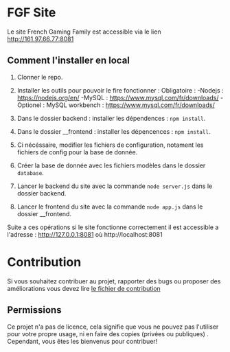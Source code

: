 # FGF Site
Le site French Gaming Family est accessible via le lien http://161.97.66.77:8081


## Comment l'installer en local 
1. Clonner le repo.
2. Installer les outils pour pouvoir le fire fonctionner :
	Obligatoire :
	   -Nodejs : https://nodejs.org/en/
	    -MySQL : https://www.mysql.com/fr/downloads/
	-Optionel : 
	   MySQL workbench : https://www.mysql.com/fr/downloads/

3. Dans le dossier backend : installer les dépendences : `npm install`.
4. Dans le dossier \_\_frontend : installer les dépencences : `npm install`.
5. Ci nécéssaire, modifier les fichiers de configuration, notament les fichiers de config pour la base de donnée.
6. Créer la base de donnée avec les fichiers modèles dans le dossier `database`.
7. Lancer le backend du site avec la commande `node server.js` dans le dossier backend.
8. Lancer le frontend du site avec la commande `node app.js` dans le dossier \_\_frontend.

Suite a ces opérations si le site fonctionne correctement il est accessible a l'adresse : 
http://127.0.0.1:8081 où http://localhost:8081

# Contribution 

Si vous souhaitez contribuer au projet, rapporter des bugs ou proposer des améliorations vous devez lire <a href="./CONTRIBUTING.md"> le fichier de contribution </a>

## Permissions
Ce projet n'a pas de licence, cela signifie que vous ne pouvez pas l'utiliser pour votre propre usage, ni en faire des copies (privées ou publiques)
. Cependant, vous êtes les bienvenus pour contribuer!
